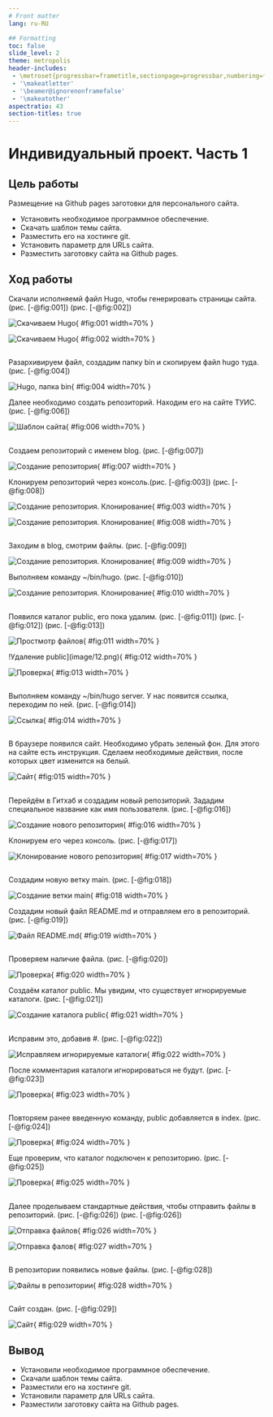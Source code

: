 ```yaml
---
# Front matter
lang: ru-RU

## Formatting
toc: false
slide_level: 2
theme: metropolis
header-includes: 
 - \metroset{progressbar=frametitle,sectionpage=progressbar,numbering=fraction}
 - '\makeatletter'
 - '\beamer@ignorenonframefalse'
 - '\makeatother'
aspectratio: 43
section-titles: true
---
```


# Индивидуальный проект. Часть 1

## Цель работы
Размещение на Github pages заготовки для персонального сайта.

- Установить необходимое программное обеспечение.
- Скачать шаблон темы сайта.
- Разместить его на хостинге git.
- Установить параметр для URLs сайта.
- Разместить заготовку сайта на Github pages.

## Ход работы

Скачали исполняемй файл Hugo, чтобы генерировать страницы сайта. (рис. [-@fig:001]) (рис. [-@fig:002])

![Скачиваем Hugo](image/1.png){ #fig:001 width=70% }

![Скачиваем Hugo](image/2.png){ #fig:002 width=70% }

##

Разархивируем файл, создадим папку bin и скопируем файл hugo туда. (рис. [-@fig:004])

![Hugo, папка bin](image/4.png){ #fig:004 width=70% }

Далее необходимо создать репозиторий. Находим его на сайте ТУИС.(рис. [-@fig:006])

![Шаблон сайта](image/6.png){ #fig:006 width=70% }

##

Создаем репозиторий с именем blog. (рис. [-@fig:007])

![Создание репозитория](image/7.png){ #fig:007 width=70% }

Клонируем репозиторий через консоль.(рис. [-@fig:003]) (рис. [-@fig:008])

![Создание репозитория. Клонирование](image/3.png){ #fig:003 width=70% }

![Создание репозитория. Клонирование](image/8.png){ #fig:008 width=70% }

##

Заходим в blog, смотрим файлы. (рис. [-@fig:009])

![Создание репозитория. Клонирование](image/9.png){ #fig:009 width=70% }

Выполняем команду ~/bin/hugo. (рис. [-@fig:010])

![Создание репозитория. Клонирование](image/10.png){ #fig:010 width=70% }

##

Появился каталог public, его пока удалим. (рис. [-@fig:011]) (рис. [-@fig:012]) (рис. [-@fig:013])

![Простмотр файлов](image/11.png){ #fig:011 width=70% }

!Удаление public](image/12.png){ #fig:012 width=70% }

![Проверка](image/13.png){ #fig:013 width=70% }

##

Выполняем команду ~/bin/hugo server. У нас появится ссылка, переходим по ней. (рис. [-@fig:014])

![Ссылка](image/14.png){ #fig:014 width=70% }

##

В браузере появился сайт. Необходимо убрать зеленый фон. Для этого на сайте есть инструкция. Сделаем необходимые действия, после которых цвет изменится на белый.

![Сайт](image/15.png){ #fig:015 width=70% }

##

Перейдём в Гитхаб и создадим новый репозиторий. Зададим специальное название как имя пользователя. (рис. [-@fig:016])

![Создание нового репозитория](image/16.png){ #fig:016 width=70% }

Клонируем его через консоль. (рис. [-@fig:017])

![Клонирование нового репозитория](image/17.png){ #fig:017 width=70% }

##

Создадим новую ветку main. (рис. [-@fig:018])

![Создание ветки main](image/18.png){ #fig:018 width=70% }

Создадим новый файл README.md и отправляем его в репозиторий. (рис. [-@fig:019])

![Файл README.md](image/19.png){ #fig:019 width=70% }

##

Проверяем наличие файла. (рис. [-@fig:020])

![Проверка](image/20.png){ #fig:020 width=70% }

Создаём каталог public. Мы увидим, что существует игнорируемые каталоги. (рис. [-@fig:021])

![Создание каталога public](image/21.png){ #fig:021 width=70% }

##

Исправим это, добавив #. (рис. [-@fig:022])

![Исправляем игнорируемые каталоги](image/22.png){ #fig:022 width=70% }

После комментария каталоги игнорироваться не будут. (рис. [-@fig:023])

![Проверка](image/23.png){ #fig:023 width=70% }

##

Повторяем ранее введенную команду, public добавляется в index.  (рис. [-@fig:024])

![Проверка](image/24.png){ #fig:024 width=70% }

Еще проверим, что каталог подключен к репозиторию. (рис. [-@fig:025])

![Проверка](image/25.png){ #fig:025 width=70% }

##

Далее проделываем стандартные действия, чтобы отправить файлы в репозиторий. (рис. [-@fig:026]) (рис. [-@fig:026])

![Отправка файлов](image/26.png){ #fig:026 width=70% }

![Отправка фалов](image/27.png){ #fig:027 width=70% }

##

В репозитории появились новые файлы. (рис. [-@fig:028])

![Файлы в репозитории](image/28.png){ #fig:028 width=70% }

##

Сайт создан. (рис. [-@fig:029])

![Сайт](image/29.png){ #fig:029 width=70% }

## Вывод
- Установили необходимое программное обеспечение.
- Скачали шаблон темы сайта.
- Разместили его на хостинге git.
- Установили параметр для URLs сайта.
- Разместили заготовку сайта на Github pages.
